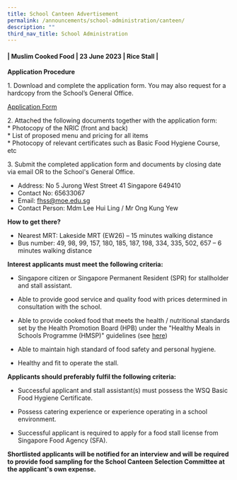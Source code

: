 ```yaml
---
title: School Canteen Advertisement
permalink: /announcements/school-administration/canteen/
description: ""
third_nav_title: School Administration
---
```

#### | Muslim Cooked Food | 23 June 2023 | Rice Stall |

**Application Procedure**

1\. Download and complete the application form. You may also request for a hardcopy from the School’s General Office.

[Application Form](/files/application%20form%20for%20canteen%20stall.pdf)

2\. Attached the following documents together with the application form: <br>
\* Photocopy of the NRIC (front and back)<br>
\* List of proposed menu and pricing for all items <br>
\* Photocopy of relevant certificates such as Basic Food Hygiene Course, etc

3\. Submit the completed application form and documents by closing date via email OR to the School's General Office.

* Address: No 5 Jurong West Street 41 Singapore 649410 <br>
* Contact No: 65633067 <br>
* Email: fhss@moe.edu.sg <br>
* Contact Person: Mdm Lee Hui Ling / Mr Ong Kung Yew

**How to get there?**<br>
* Nearest MRT: Lakeside MRT (EW26) – 15 minutes walking distance &nbsp;<br>
* Bus number: 49, 98, 99, 157, 180, 185, 187, 198, 334, 335, 502, 657 – 6 minutes walking distance <br>

**Interest applicants must meet the following criteria:**

* Singapore citizen or Singapore Permanent Resident (SPR) for stallholder and stall assistant.

* Able to provide good service and quality food with prices determined in consultation with the school.

* Able to provide cooked food that meets the health / nutritional standards set by the Health Promotion Board (HPB) under the "Healthy Meals in Schools Programme (HMSP)" guidelines (see [here](https://www.hpb.gov.sg/schools/school-programmes/healthy-meals-in-schools-programme))

* Able to maintain high standard of food safety and personal hygiene.

* Healthy and fit to operate the stall.

**Applicants should preferably fulfil the following criteria:**

* Successful applicant and stall assistant(s) must possess the WSQ Basic Food Hygiene Certificate.

* Possess catering experience or experience operating in a school environment.

* Successful applicant is required to apply for a food stall license from Singapore Food Agency (SFA).

**Shortlisted applicants will be notified for an interview and will be required to provide food sampling for the School Canteen Selection Committee at the applicant's own expense.**